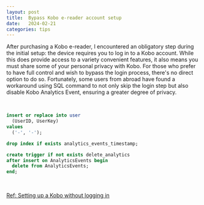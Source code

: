 ```yaml
---
layout: post
title:  Bypass Kobo e-reader account setup
date:   2024-02-21
categories: tips
---
```


After purchasing a Kobo e-reader, 
I encountered an obligatory step during the initial setup: the device requires you to log in to a Kobo account.
While this does provide access to a variety convenient features, it also means you must share some of your personal privacy with Kobo.
For those who prefer to have full control and wish to bypass the login process, there's no direct option to do so.
Fortunately, some users from abroad have found a workaround using SQL command to not only skip the login step but also disable Kobo Analytics Event, ensuring a greater degree of privacy.

<br/>

```sql
insert or replace into user
  (UserID, UserKey)
values
  ('-', '-');

drop index if exists analytics_events_timestamp;

create trigger if not exists delete_analytics
after insert on AnalyticsEvents begin
  delete from AnalyticsEvents;
end;
```
<br/>

[Ref: Setting up a Kobo without logging in](https://jacobalbano.com/2021/06/24/setting-up-a-kobo-without-logging-in/)
